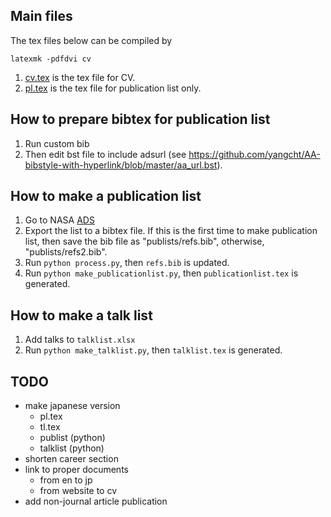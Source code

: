 ## Main files

The tex files below can be compiled by

```console
latexmk -pdfdvi cv
```

1. [cv.tex](cv.tex) is the tex file for CV.
2. [pl.tex](pl.tex) is the tex file for publication list only.

## How to prepare bibtex for publication list

1. Run custom bib
2. Then edit bst file to include adsurl (see https://github.com/yangcht/AA-bibstyle-with-hyperlink/blob/master/aa_url.bst).

## How to make a publication list
1. Go to NASA [ADS](<https://ui.adsabs.harvard.edu/search/filter_author_facet_hier_fq_author=AND&filter_author_facet_hier_fq_author=author_facet_hier%3A%221%2FSugiyama%2C%20S%2FSugiyama%2C%20Sunao%22&fq=%7B!type%3Daqp%20v%3D%24fq_author%7D&fq_author=(author_facet_hier%3A%221%2FSugiyama%2C%20S%2FSugiyama%2C%20Sunao%22)&q=pubdate%3A%5B2001-01%20TO%209999-12%5D%20author%3A(%22Sugiyama%2CSunao%22)&sort=date%20desc%2C%20bibcode%20desc&p_=0>)
2. Export the list to a bibtex file. If this is the first time to make publication list, then save the bib file as "publists/refs.bib", otherwise, "publists/refs2.bib".
3. Run `python process.py`, then `refs.bib` is updated.
4. Run `python make_publicationlist.py`, then `publicationlist.tex` is generated.

## How to make a talk list

1. Add talks to `talklist.xlsx`
2. Run `python make_talklist.py`, then `talklist.tex` is generated.

## TODO
- make japanese version
    - pl.tex
    - tl.tex
    - publist (python)
    - talklist (python)
- shorten career section
- link to proper documents
    - from en to jp
    - from website to cv
- add non-journal article publication
